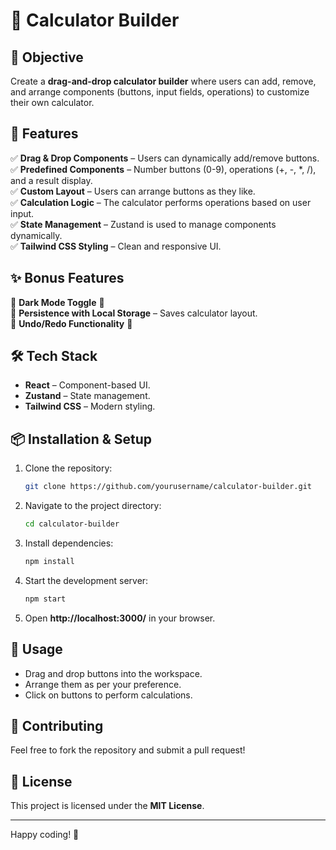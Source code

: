 # 📌 Calculator Builder

## 🎯 Objective
Create a **drag-and-drop calculator builder** where users can add, remove, and arrange components (buttons, input fields, operations) to customize their own calculator.

## 🚀 Features

✅ **Drag & Drop Components** – Users can dynamically add/remove buttons.<br>
✅ **Predefined Components** – Number buttons (0-9), operations (+, -, *, /), and a result display.<br>
✅ **Custom Layout** – Users can arrange buttons as they like.<br>
✅ **Calculation Logic** – The calculator performs operations based on user input.<br>
✅ **State Management** – Zustand is used to manage components dynamically.<br>
✅ **Tailwind CSS Styling** – Clean and responsive UI.

## ✨ Bonus Features

🔹 **Dark Mode Toggle** 🌙<br>
🔹 **Persistence with Local Storage** – Saves calculator layout.<br>
🔹 **Undo/Redo Functionality** 🔄

## 🛠️ Tech Stack

- **React** – Component-based UI.
- **Zustand** – State management.
- **Tailwind CSS** – Modern styling.

## 📦 Installation & Setup

1. Clone the repository:
   ```sh
   git clone https://github.com/yourusername/calculator-builder.git
   ```
2. Navigate to the project directory:
   ```sh
   cd calculator-builder
   ```
3. Install dependencies:
   ```sh
   npm install
   ```
4. Start the development server:
   ```sh
   npm start
   ```
5. Open **http://localhost:3000/** in your browser.

## 📌 Usage
- Drag and drop buttons into the workspace.
- Arrange them as per your preference.
- Click on buttons to perform calculations.

## 🤝 Contributing
Feel free to fork the repository and submit a pull request!

## 📜 License
This project is licensed under the **MIT License**.

---

Happy coding! 🎉

